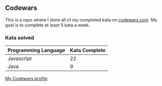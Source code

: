 ## Codewars

This is a repo where I store all of my completed kata on [codewars.com](https://www.codewars.com). My goal is to complete at least 5 kata a week.

### Kata solved



| Programming Language   | Kata Complete  |
|:-------|:-------------|
| Javascript   | 22      |
| Java   | 9  |

[My Codewars profile](https://www.codewars.com/users/torystosse)
